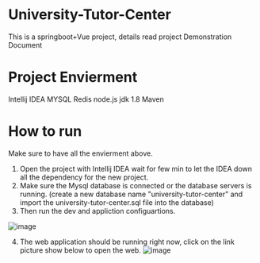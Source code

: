 # University-Tutor-Center

This is a springboot+Vue project, details read project Demonstration Document 

# Project Envierment

Intellij IDEA
MYSQL 
Redis
node.js
jdk 1.8
Maven

# How to run 

Make sure to have all the envierment above.
1. Open the project with Intellij IDEA wait for few min to let the IDEA down all the dependency for the new project.
2. Make sure the Mysql database is connected or the database servers is running. (create a new database name "university-tutor-center" and import the university-tutor-center.sql file into the database)
3. Then run the dev and appliction configuartions.

  ![image](https://github.com/ZiqingZhou694/CSC4330ProjectGroupB/assets/113397683/f076fb20-ff1b-4ec0-9529-264270c97796)

4. The web application should be running right now, click on the link picture show below to open the web.
![image](https://github.com/ZiqingZhou694/CSC4330ProjectGroupB/assets/113397683/e276683b-b0f1-4463-9408-3bf3e3c2e3ac)

